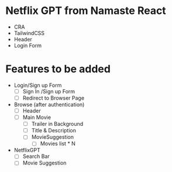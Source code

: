 # Netflix GPT from Namaste React


- CRA
- TailwindCSS
- Header
- Login Form 

# Features to be added
- Login/Sign up Form 
    - [ ] Sign In /Sign up Form
    - [ ] Redirect to Browser Page
- Browse (after authentication)
    - [ ] Header
    - [ ] Main Movie
        - [ ] Trailer in Background
        - [ ] Title & Description
        - [ ] MovieSuggestion
            - [ ] Movies list * N
- NetflixGPT
    - [ ] Search Bar
    - [ ] Movie Suggestion